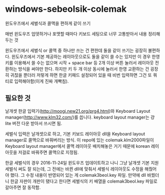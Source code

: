 # windows-sebeolsik-colemak
윈도우즈에서 세벌식과 콜맥을 편하게 같이 쓰기

매번 윈도우즈 업뎃하거나 포맷할 때마다 키보드 세팅으로 너무 고통받아서 내용 정리해두는 것

윈도우즈에서 세벌식 or 콜맥 중 하나만 쓰는 건 편한데 둘을 같이 쓰기는 굉장히 불편하다. 윈도우즈에서 기본 제공하는 레이아웃으로도 둘을 같이 쓸 수는 있지만 이 경우 한영키를 이용해서 쓸 수는 없으며 시작 + space bar 등 2개 이상 버튼 눌러서 레이아웃 전환하는 방식을 써야만 한다. 하지만 키 두 개 이상 동시에 눌러서 한영 교환하는 건 굉장히 귀찮을 뿐더러 저렇게 하면 한글 키패드 설정되어 있을 때 비번 입력하면 그건 또 쿼티로 입력해야함(이게 진짜 개빡침).

## 필요한 것

날개셋 한글 입력기(http://moogi.new21.org/prg4.html)와 Keyboard Layout manager(http://www.klm32.com/)를 씁니다. keyboard layout manager는 걍 lite 버전 다운 받아서 쓰시면 됨.

세벌식 입력은 날개셋으로 하고, 기본 키보드 레이아웃 dll을 Keyboard layout manager로 콜맥으로 바꿔버리는 방식. 이 repo에 있는 colemak.klm2000파일이 Keyboard layout manager에서 콜맥 레이아웃 배치해놓은 거기 때문에 korean 레이아웃을 저걸로 바꿔주면 콜맥으로 지정됨.

한글 세벌식의 경우 2016-11-24일 윈도우즈 업데이트하고 나니 그냥 날개셋 기본 지원 세벌식 써도 잘 되는데, 그 전에는 바뀐 dll에 맞춰서 세벌식 레이아웃도 수정을 해줬어야 했다. 그 수정 내용이 반영되어 있는 게 colemak3beol.key 파일. 만약에 dll 바꿨더니 한글 자판이 개판이 됐다고 한다면 세벌식의 키 배열을 colemak3beol.key 파일로 갈아주면 잘 동작함.

